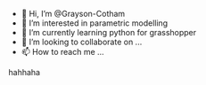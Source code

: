 - 👋 Hi, I’m @Grayson-Cotham
- 👀 I’m interested in parametric modelling 
- 🌱 I’m currently learning python for grasshopper
- 💞️ I’m looking to collaborate on ...
- 📫 How to reach me ...

<!---
Grayson-Cotham/Grayson-Cotham is a ✨ special ✨ repository because its `README.md` (this file) appears on your GitHub profile.
You can click the Preview link to take a look at your changes.
---> hahhaha 

